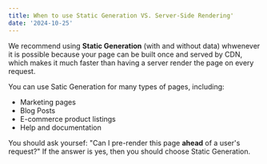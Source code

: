 ```yaml
---
title: When to use Static Generation VS. Server-Side Rendering'
date: '2024-10-25'
---
```


We recommend using **Static Generation** (with and without data) whwenever it is possible because your page can be built once and served by CDN, which makes it much faster than having a server render the page on every request.

You can use Satic Generation for many types of pages, including:

- Marketing pages
- Blog Posts
- E-commerce product listings
- Help and documentation

You should ask yoursef: "Can I pre-render this page **ahead** of a user's request?" If the answer is yes, then you should choose Static Generation.

